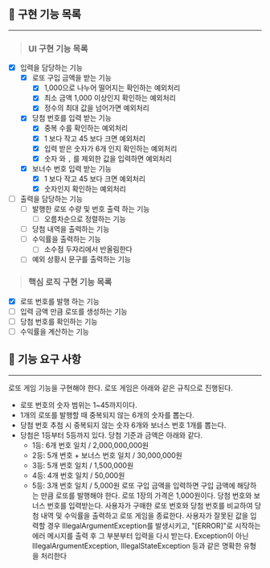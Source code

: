 ## 🚀 구현 기능 목록

---

> ### UI 구현 기능 목록

- [x] 입력을 담당하는 기능
  - [x] 로또 구입 금액을 받는 기능
    - [x] 1,000으로 나누어 떨어지는 확인하는 예외처리
    - [x] 최소 금액 1,000 이상인지 확인하는 예외처리
    - [x] 정수의 최대 값을 넘어가면 예외처리
  - [x] 당첨 번호를 입력 받는 기능
    - [x] 중복 수를 확인하는 예외처리
    - [x] 1 보다 작고 45 보다 크면 예외처리
    - [x] 입력 받은 숫자가 6개 인지 확인하는 예외처리
    - [x] 숫자 와 `,` 를 제외한 값을 입력하면 예외처리
  - [x] 보너수 번호 입력 받는 기능
    - [x] 1 보다 작고 45 보다 크면 예외처리
    - [x] 숫자인지 확인하는 예외처리
     
- [ ] 출력을 담당하는 기능
  - [ ] 발행한 로또 수량 및 번호 출력 하는 기능
    - [ ] 오름차순으로 정렬하는 기능
  - [ ] 당첨 내역을 출력하는 기능
  - [ ] 수익률을 출력하는 기능
    - [ ] 소수점 두자리에서 반올림한다
  - [ ] 예외 상황시 문구를 출력하는 기능 

> ### 핵심 로직 구현 기능 목록

- [x] 로또 번호를 발행 하는 기능
- [ ] 입력 금액 만큼 로또를 생성하는 기능
- [ ] 당첨 번호를 확인하는 기능 
- [ ] 수익률을 계산하는 기능

## 🚀 기능 요구 사항

---

로또 게임 기능을 구현해야 한다. 로또 게임은 아래와 같은 규칙으로 진행된다.

- 로또 번호의 숫자 범위는 1~45까지이다.
- 1개의 로또를 발행할 때 중복되지 않는 6개의 숫자를 뽑는다.
- 당첨 번호 추첨 시 중복되지 않는 숫자 6개와 보너스 번호 1개를 뽑는다.
- 당첨은 1등부터 5등까지 있다. 당첨 기준과 금액은 아래와 같다.
    - 1등: 6개 번호 일치 / 2,000,000,000원
    - 2등: 5개 번호 + 보너스 번호 일치 / 30,000,000원
    - 3등: 5개 번호 일치 / 1,500,000원
    - 4등: 4개 번호 일치 / 50,000원
    - 5등: 3개 번호 일치 / 5,000원
      로또 구입 금액을 입력하면 구입 금액에 해당하는 만큼 로또를 발행해야 한다.
      로또 1장의 가격은 1,000원이다.
      당첨 번호와 보너스 번호를 입력받는다.
      사용자가 구매한 로또 번호와 당첨 번호를 비교하여 당첨 내역 및 수익률을 출력하고 로또 게임을 종료한다.
      사용자가 잘못된 값을 입력할 경우 IllegalArgumentException를 발생시키고, "[ERROR]"로 시작하는 에러 메시지를 출력 후 그 부분부터 입력을 다시 받는다.
      Exception이 아닌 IllegalArgumentException, IllegalStateException 등과 같은 명확한 유형을 처리한다